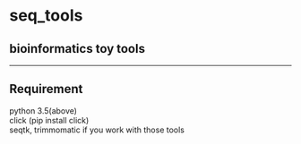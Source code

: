 # seq_tools
## bioinformatics toy tools
----------
Requirement  
----------
  python 3.5(above)  
  click (pip install click)  
  seqtk, trimmomatic if you work with those tools  
  
